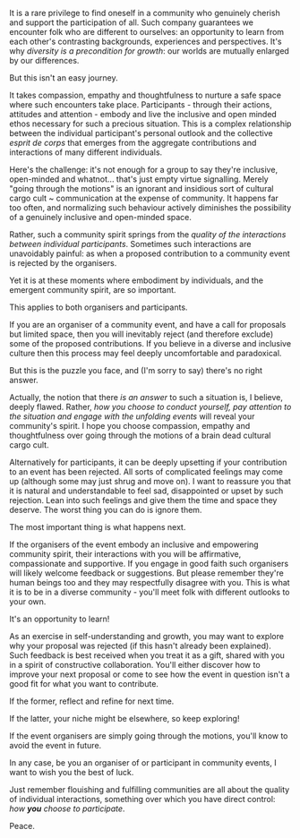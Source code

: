 <!--
.. title: Rejection and Renewal
.. slug: talk-not-accepted 
.. date: 2023-07-03 19:00:00 UTC+01:00
.. tags: 
.. category: 
.. link: 
.. description: 
.. type: text
.. author: Nicholas H.Tollervey
-->

It is a rare privilege to find oneself in a community who genuinely cherish and
support the participation of all. Such company guarantees we encounter folk
who are different to ourselves: an opportunity to learn from each other's
contrasting backgrounds, experiences and perspectives. It's why _diversity is a
precondition for growth_: our worlds are mutually enlarged by our differences.

But this isn't an easy journey.

It takes compassion, empathy and thoughtfulness to nurture a safe space where
such encounters take place. Participants - through their actions, attitudes and
attention - embody and live the inclusive and open minded ethos necessary for
such a precious situation. This is a complex relationship
between the individual participant's personal outlook and the collective
_esprit de corps_ that emerges from the aggregate contributions and
interactions of many different individuals.

Here's the challenge: it's not enough for a group to say they're inclusive,
open-minded and whatnot... that's just empty virtue signalling. Merely
"going through the motions" is an ignorant and insidious sort of cultural cargo
cult ~ communication at the expense of community. It happens far too often, and
normalizing such behaviour actively diminishes the possibility of a genuinely
inclusive and open-minded space.

Rather, such a community spirit springs
from the _quality of the interactions between individual participants_.
Sometimes such interactions are unavoidably painful: as when a proposed
contribution to a community event is rejected by the organisers.

Yet it is at these moments where embodiment by individuals, and the emergent
community spirit, are so important.

This applies to both organisers and participants.

If you are an organiser of a community event, and have a call for proposals but
limited space, then you will inevitably reject (and therefore exclude) some of
the proposed contributions. If you believe in a diverse and inclusive culture
then this process may feel deeply uncomfortable and paradoxical.

But this is the puzzle you face, and (I'm sorry to say) there's no right
answer.

Actually, the notion that there _is an answer_ to such a situation is, I
believe, deeply flawed. Rather, _how you choose to conduct yourself, pay
attention to the situation and engage with the unfolding events_ will reveal
your community's spirit. I hope you choose compassion, empathy and
thoughtfulness over going through the motions of a brain dead cultural cargo
cult.

Alternatively for participants, it can be deeply upsetting if your contribution
to an event has been rejected. All sorts of complicated feelings may come up
(although some may just shrug and move on). I want to reassure you that it is
natural and understandable to feel sad, disappointed or upset by such
rejection. Lean into such feelings and give them the time and space they
deserve. The worst thing you can do is ignore them.

The most important thing is what happens next.

If the organisers of the event embody an inclusive and empowering community
spirit, their interactions with you will be affirmative, compassionate and
supportive. If you engage in good faith such organisers will likely welcome
feedback or suggestions. But please remember they're human beings too and they
may respectfully disagree with you. This is what it is to be in a
diverse community - you'll meet folk with different outlooks to your own.

It's an opportunity to learn!

As an exercise in self-understanding and growth, you may want to
explore why your proposal was rejected (if this hasn't already been
explained). Such feedback is best received when you treat it as a gift, shared
with you in a spirit of constructive collaboration. You'll either discover how
to improve your next proposal or come to see how the event in question isn't a
good fit for what you want to contribute.

If the former, reflect and refine for next time.

If the latter, your niche might be elsewhere, so keep exploring!

If the event organisers are simply going through the motions, you'll know to
avoid the event in future.

In any case, be you an organiser of or participant in community events, I want
to wish you the best of luck.

Just remember flouishing and fulfilling communities are all about the quality
of individual interactions, something over which you have direct control: _how
**you** choose to participate_.

Peace.
